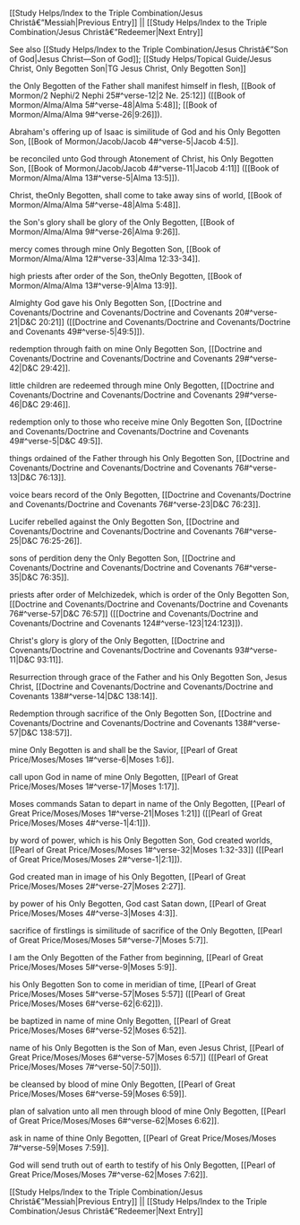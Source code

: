 [[Study Helps/Index to the Triple Combination/Jesus Christâ€”Messiah|Previous Entry]]  ||  [[Study Helps/Index to the Triple Combination/Jesus Christâ€”Redeemer|Next Entry]]

 See also [[Study Helps/Index to the Triple Combination/Jesus Christâ€”Son of God|Jesus Christ—Son of God]]; [[Study Helps/Topical Guide/Jesus Christ, Only Begotten Son|TG Jesus Christ, Only Begotten Son]]

 the Only Begotten of the Father shall manifest himself in flesh, [[Book of Mormon/2 Nephi/2 Nephi 25#^verse-12|2 Ne. 25:12]] ([[Book of Mormon/Alma/Alma 5#^verse-48|Alma 5:48]]; [[Book of Mormon/Alma/Alma 9#^verse-26|9:26]]).

 Abraham's offering up of Isaac is similitude of God and his Only Begotten Son, [[Book of Mormon/Jacob/Jacob 4#^verse-5|Jacob 4:5]].

 be reconciled unto God through Atonement of Christ, his Only Begotten Son, [[Book of Mormon/Jacob/Jacob 4#^verse-11|Jacob 4:11]] ([[Book of Mormon/Alma/Alma 13#^verse-5|Alma 13:5]]).

 Christ, theOnly Begotten, shall come to take away sins of world, [[Book of Mormon/Alma/Alma 5#^verse-48|Alma 5:48]].

 the Son's glory shall be glory of the Only Begotten, [[Book of Mormon/Alma/Alma 9#^verse-26|Alma 9:26]].

 mercy comes through mine Only Begotten Son, [[Book of Mormon/Alma/Alma 12#^verse-33|Alma 12:33-34]].

 high priests after order of the Son, theOnly Begotten, [[Book of Mormon/Alma/Alma 13#^verse-9|Alma 13:9]].

 Almighty God gave his Only Begotten Son, [[Doctrine and Covenants/Doctrine and Covenants/Doctrine and Covenants 20#^verse-21|D&C 20:21]] ([[Doctrine and Covenants/Doctrine and Covenants/Doctrine and Covenants 49#^verse-5|49:5]]).

 redemption through faith on mine Only Begotten Son, [[Doctrine and Covenants/Doctrine and Covenants/Doctrine and Covenants 29#^verse-42|D&C 29:42]].

 little children are redeemed through mine Only Begotten, [[Doctrine and Covenants/Doctrine and Covenants/Doctrine and Covenants 29#^verse-46|D&C 29:46]].

 redemption only to those who receive mine Only Begotten Son, [[Doctrine and Covenants/Doctrine and Covenants/Doctrine and Covenants 49#^verse-5|D&C 49:5]].

 things ordained of the Father through his Only Begotten Son, [[Doctrine and Covenants/Doctrine and Covenants/Doctrine and Covenants 76#^verse-13|D&C 76:13]].

 voice bears record of the Only Begotten, [[Doctrine and Covenants/Doctrine and Covenants/Doctrine and Covenants 76#^verse-23|D&C 76:23]].

 Lucifer rebelled against the Only Begotten Son, [[Doctrine and Covenants/Doctrine and Covenants/Doctrine and Covenants 76#^verse-25|D&C 76:25-26]].

 sons of perdition deny the Only Begotten Son, [[Doctrine and Covenants/Doctrine and Covenants/Doctrine and Covenants 76#^verse-35|D&C 76:35]].

 priests after order of Melchizedek, which is order of the Only Begotten Son, [[Doctrine and Covenants/Doctrine and Covenants/Doctrine and Covenants 76#^verse-57|D&C 76:57]] ([[Doctrine and Covenants/Doctrine and Covenants/Doctrine and Covenants 124#^verse-123|124:123]]).

 Christ's glory is glory of the Only Begotten, [[Doctrine and Covenants/Doctrine and Covenants/Doctrine and Covenants 93#^verse-11|D&C 93:11]].

 Resurrection through grace of the Father and his Only Begotten Son, Jesus Christ, [[Doctrine and Covenants/Doctrine and Covenants/Doctrine and Covenants 138#^verse-14|D&C 138:14]].

 Redemption through sacrifice of the Only Begotten Son, [[Doctrine and Covenants/Doctrine and Covenants/Doctrine and Covenants 138#^verse-57|D&C 138:57]].

 mine Only Begotten is and shall be the Savior, [[Pearl of Great Price/Moses/Moses 1#^verse-6|Moses 1:6]].

 call upon God in name of mine Only Begotten, [[Pearl of Great Price/Moses/Moses 1#^verse-17|Moses 1:17]].

 Moses commands Satan to depart in name of the Only Begotten, [[Pearl of Great Price/Moses/Moses 1#^verse-21|Moses 1:21]] ([[Pearl of Great Price/Moses/Moses 4#^verse-1|4:1]]).

 by word of power, which is his Only Begotten Son, God created worlds, [[Pearl of Great Price/Moses/Moses 1#^verse-32|Moses 1:32-33]] ([[Pearl of Great Price/Moses/Moses 2#^verse-1|2:1]]).

 God created man in image of his Only Begotten, [[Pearl of Great Price/Moses/Moses 2#^verse-27|Moses 2:27]].

 by power of his Only Begotten, God cast Satan down, [[Pearl of Great Price/Moses/Moses 4#^verse-3|Moses 4:3]].

 sacrifice of firstlings is similitude of sacrifice of the Only Begotten, [[Pearl of Great Price/Moses/Moses 5#^verse-7|Moses 5:7]].

 I am the Only Begotten of the Father from beginning, [[Pearl of Great Price/Moses/Moses 5#^verse-9|Moses 5:9]].

 his Only Begotten Son to come in meridian of time, [[Pearl of Great Price/Moses/Moses 5#^verse-57|Moses 5:57]] ([[Pearl of Great Price/Moses/Moses 6#^verse-62|6:62]]).

 be baptized in name of mine Only Begotten, [[Pearl of Great Price/Moses/Moses 6#^verse-52|Moses 6:52]].

 name of his Only Begotten is the Son of Man, even Jesus Christ, [[Pearl of Great Price/Moses/Moses 6#^verse-57|Moses 6:57]] ([[Pearl of Great Price/Moses/Moses 7#^verse-50|7:50]]).

 be cleansed by blood of mine Only Begotten, [[Pearl of Great Price/Moses/Moses 6#^verse-59|Moses 6:59]].

 plan of salvation unto all men through blood of mine Only Begotten, [[Pearl of Great Price/Moses/Moses 6#^verse-62|Moses 6:62]].

 ask in name of thine Only Begotten, [[Pearl of Great Price/Moses/Moses 7#^verse-59|Moses 7:59]].

 God will send truth out of earth to testify of his Only Begotten, [[Pearl of Great Price/Moses/Moses 7#^verse-62|Moses 7:62]].

[[Study Helps/Index to the Triple Combination/Jesus Christâ€”Messiah|Previous Entry]]  ||  [[Study Helps/Index to the Triple Combination/Jesus Christâ€”Redeemer|Next Entry]]